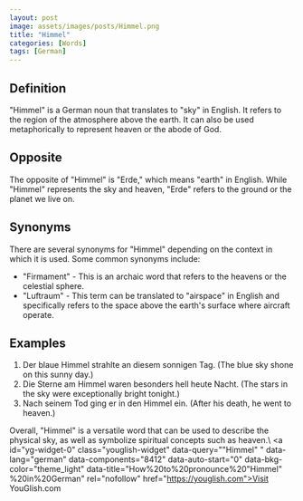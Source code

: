 ```yaml
---
layout: post
image: assets/images/posts/Himmel.png
title: "Himmel" 
categories: [Words]
tags: [German]
---
```


## Definition 

"Himmel" is a German noun that translates to "sky" in English. It refers to the region of the atmosphere above the earth. It can also be used metaphorically to represent heaven or the abode of God.

## Opposite

The opposite of "Himmel" is "Erde," which means "earth" in English. While "Himmel" represents the sky and heaven, "Erde" refers to the ground or the planet we live on.

## Synonyms

There are several synonyms for "Himmel" depending on the context in which it is used. Some common synonyms include:

- "Firmament" - This is an archaic word that refers to the heavens or the celestial sphere.
- "Luftraum" - This term can be translated to "airspace" in English and specifically refers to the space above the earth's surface where aircraft operate.

## Examples

1. Der blaue Himmel strahlte an diesem sonnigen Tag. (The blue sky shone on this sunny day.)
2. Die Sterne am Himmel waren besonders hell heute Nacht. (The stars in the sky were exceptionally bright tonight.)
3. Nach seinem Tod ging er in den Himmel ein. (After his death, he went to heaven.)

Overall, "Himmel" is a versatile word that can be used to describe the physical sky, as well as symbolize spiritual concepts such as heaven.\ <a id="yg-widget-0" class="youglish-widget" data-query=""Himmel" " data-lang="german" data-components="8412" data-auto-start="0" data-bkg-color="theme_light" data-title="How%20to%20pronounce%20"Himmel" %20in%20German"  rel="nofollow" href="https://youglish.com">Visit YouGlish.com</a><script async src="https://youglish.com/public/emb/widget.js" charset="utf-8"></script>